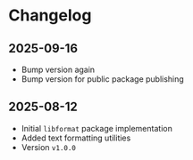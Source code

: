 # Changelog

## 2025-09-16

- Bump version again
- Bump version for public package publishing

## 2025-08-12

- Initial `libformat` package implementation
- Added text formatting utilities
- Version `v1.0.0`
